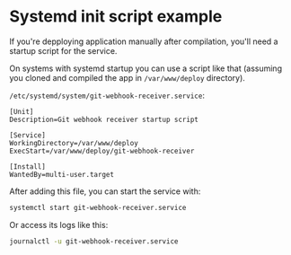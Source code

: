 # Systemd init script example

If you're depploying application manually after compilation, you'll need
a startup script for the service.

On systems with systemd startup you can use
a script like that (assuming you cloned and compiled the app in `/var/www/deploy` directory).

`/etc/systemd/system/git-webhook-receiver.service`:

```
[Unit]
Description=Git webhook receiver startup script

[Service]
WorkingDirectory=/var/www/deploy
ExecStart=/var/www/deploy/git-webhook-receiver

[Install]
WantedBy=multi-user.target
```

After adding this file, you can start the service with:

```sh
systemctl start git-webhook-receiver.service
```

Or access its logs like this:

```sh
journalctl -u git-webhook-receiver.service
```
